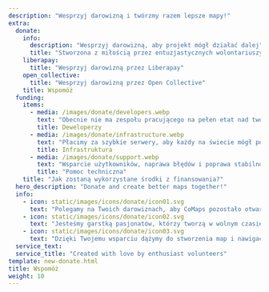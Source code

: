 ```yaml
---
description: "Wesprzyj darowizną i twórzmy razem lepsze mapy!"
extra:
  donate:
    info:
      description: "Wesprzyj darowizną, aby projekt mógł działać dalej"
      title: "Stworzona z miłością przez entuzjastycznych wolontariuszy"
    liberapay:
      title: "Wesprzyj darowizną przez Liberapay"
    open_collective:
      title: "Wesprzyj darowizną przez Open Collective"
    title: Wspomóż
  funding:
    items:
      - media: /images/donate/developers.webp
        text: "Obecnie nie ma zespołu pracującego na pełen etat nad tworzeniem nowych funkcji i ulepszaniem usługi. Aby produkt mógł się stale rozwijać, potrzebny jest zespół podstawowy."
        title: Deweloperzy
      - media: /images/donate/infrastructure.webp
        text: "Płacimy za szybkie serwery, aby każdy na świecie mógł pobierać darmowe aktualizacje danych map bez opóźnień. Transfer danych map to setki terabajtów miesięcznie i ta liczba stale rośnie."
        title: Infrastruktura
      - media: /images/donate/support.webp
        text: "Wsparcie użytkowników, naprawa błędów i poprawa stabilności aplikacji to nasz najwyższy priorytet. Lista próśb i zgłoszeń błędów rośnie każdego dnia, a na App Store, Google Play i w e-mailach wsparcia czeka wiele zapytań, na które trzeba odpowiedzieć."
        title: "Pomoc techniczna"
    title: "Jak zostaną wykorzystane środki z finansowania?"
  hero_description: "Donate and create better maps together!"
  info:
    - icon: static/images/icons/donate/icon01.svg
      text: "Polegamy na Twoich darowiznach, aby CoMaps pozostało otwarte i darmowe"
    - icon: static/images/icons/donate/icon02.svg
      text: "Jesteśmy garstką pasjonatów, którzy tworzą w wolnym czasie. Kochamy to, co robimy, i kochamy naszych użytkowników"
    - icon: static/images/icons/donate/icon03.svg
      text: "Dzięki Twojemu wsparciu dążymy do stworzenia map i nawigacji z myślą o prywatności, które będą preferowanym wyborem na rynku"
  service_text:
  service_title: "Created with love by enthusiast volunteers"
template: new-donate.html
title: Wspomóż
weight: 10
---
```

